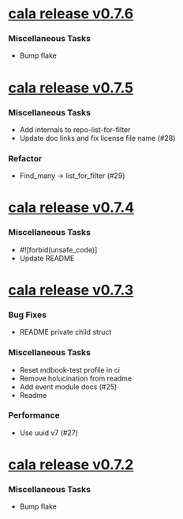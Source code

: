 # [cala release v0.7.6](https://github.com/GaloyMoney/cala/releases/tag/0.7.6)


### Miscellaneous Tasks

- Bump flake

# [cala release v0.7.5](https://github.com/GaloyMoney/cala/releases/tag/0.7.5)


### Miscellaneous Tasks

- Add internals to repo-list-for-filter
- Update doc links and fix license file name (#28)

### Refactor

- Find_many -> list_for_filter (#29)

# [cala release v0.7.4](https://github.com/GaloyMoney/cala/releases/tag/0.7.4)


### Miscellaneous Tasks

- #![forbid(unsafe_code)]
- Update README

# [cala release v0.7.3](https://github.com/GaloyMoney/cala/releases/tag/0.7.3)


### Bug Fixes

- README private child struct

### Miscellaneous Tasks

- Reset mdbook-test profile in ci
- Remove holucination from readme
- Add event module docs (#25)
- Readme

### Performance

- Use uuid v7 (#27)

# [cala release v0.7.2](https://github.com/GaloyMoney/cala/releases/tag/0.7.2)


### Miscellaneous Tasks

- Bump flake
